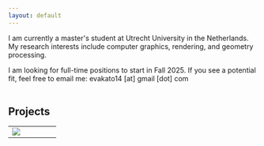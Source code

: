 ```yaml
---
layout: default
---
```


I am currently a master's student at Utrecht University in the Netherlands. My research interests include computer graphics, rendering, and geometry processing.

I am looking for full-time positions to start in Fall 2025. If you see a potential fit, feel free to email me: evakato14 [at] gmail [dot] com
<br>
<br>

## Projects

<table style="width:100%">
  <tr>
    <td style="width:33%">
      <a href="./projects/faust.html">
        <img src="https://upload.wikimedia.org/wikipedia/commons/d/de/Ecco2K_-_E.svg"/>
      </a>
    </td>
    <td style="width:33%">
    </td>
    <td style="width:33%">
    </td>
  </tr>

</table>







